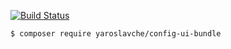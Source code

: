 [![Build Status](https://travis-ci.org/yaroslavche/SymfonyConfigUIBundle.svg?branch=master)](https://travis-ci.org/yaroslavche/SymfonyConfigUIBundle)
```bash
$ composer require yaroslavche/config-ui-bundle
```
